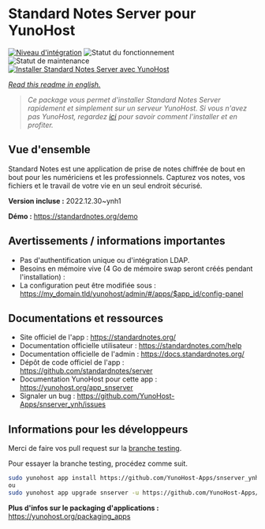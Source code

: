 <!--
N.B.: This README was automatically generated by https://github.com/YunoHost/apps/tree/master/tools/README-generator
It shall NOT be edited by hand.
-->

# Standard Notes Server pour YunoHost

[![Niveau d'intégration](https://dash.yunohost.org/integration/snserver.svg)](https://dash.yunohost.org/appci/app/snserver) ![Statut du fonctionnement](https://ci-apps.yunohost.org/ci/badges/snserver.status.svg) ![Statut de maintenance](https://ci-apps.yunohost.org/ci/badges/snserver.maintain.svg)  
[![Installer Standard Notes Server avec YunoHost](https://install-app.yunohost.org/install-with-yunohost.svg)](https://install-app.yunohost.org/?app=snserver)

*[Read this readme in english.](./README.md)*

> *Ce package vous permet d'installer Standard Notes Server rapidement et simplement sur un serveur YunoHost.
Si vous n'avez pas YunoHost, regardez [ici](https://yunohost.org/#/install) pour savoir comment l'installer et en profiter.*

## Vue d'ensemble

Standard Notes est une application de prise de notes chiffrée de bout en bout pour les numériciens et les professionnels. Capturez vos notes, vos fichiers et le travail de votre vie en un seul endroit sécurisé.


**Version incluse :** 2022.12.30~ynh1

**Démo :** https://standardnotes.org/demo
## Avertissements / informations importantes

* Pas d'authentification unique ou d'intégration LDAP.
* Besoins en mémoire vive (4 Go de mémoire swap seront créés pendant l'installation) :
* La configuration peut être modifiée sous : https://my_domain.tld/yunohost/admin/#/apps/$app_id/config-panel

## Documentations et ressources

* Site officiel de l'app : <https://standardnotes.org/>
* Documentation officielle utilisateur : <https://standardnotes.com/help>
* Documentation officielle de l'admin : <https://docs.standardnotes.org/>
* Dépôt de code officiel de l'app : <https://github.com/standardnotes/server>
* Documentation YunoHost pour cette app : <https://yunohost.org/app_snserver>
* Signaler un bug : <https://github.com/YunoHost-Apps/snserver_ynh/issues>

## Informations pour les développeurs

Merci de faire vos pull request sur la [branche testing](https://github.com/YunoHost-Apps/snserver_ynh/tree/testing).

Pour essayer la branche testing, procédez comme suit.

``` bash
sudo yunohost app install https://github.com/YunoHost-Apps/snserver_ynh/tree/testing --debug
ou
sudo yunohost app upgrade snserver -u https://github.com/YunoHost-Apps/snserver_ynh/tree/testing --debug
```

**Plus d'infos sur le packaging d'applications :** <https://yunohost.org/packaging_apps>
